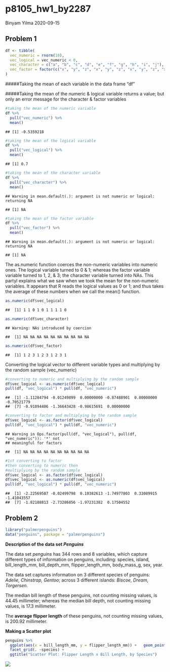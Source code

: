p8105\_hw1\_by2287
================
Binyam Yilma
2020-09-15

## Problem 1

``` r
df <- tibble(
  vec_numeric = rnorm(10),
  vec_logical = vec_numeric < 0,
  vec_character = c("a", "b", "c", "d", "e", "f", "g", "h", "i", "j"),
  vec_factor = factor(c("x", "y", "z", "x", "y", "z", "x", "y", "z", "x")),
)
```

\#\#\#\#\#Taking the mean of each variable in the data frame “df”

\#\#\#\#\#Taking the mean of the numeric & logical variable returns a
value; but only an error message for the character & factor variables

``` r
#taking the mean of the numeric variable
df %>% 
  pull("vec_numeric") %>% 
  mean()
```

    ## [1] -0.5359218

``` r
#taking the mean of the logical variable
df %>% 
  pull("vec_logical") %>% 
  mean()
```

    ## [1] 0.7

``` r
#taking the mean of the character variable
df %>% 
  pull("vec_character") %>% 
  mean()
```

    ## Warning in mean.default(.): argument is not numeric or logical: returning NA

    ## [1] NA

``` r
#taking the mean of the factor variable
df %>% 
  pull("vec_factor") %>% 
  mean()
```

    ## Warning in mean.default(.): argument is not numeric or logical: returning NA

    ## [1] NA

The as.numeric function coerces the non-numeric variables into numeric
ones. The logical variable turned to 0 & 1; whereas the factor variable
variable turned to 1, 2, & 3; the character variable turned into NAs.
This partyl explains what we saw when we took the mean for the
non-numeric variables. It appears that R reads the logical values as 0
or 1; and thus takes the average of these numbers when we call the
mean() function.

``` r
as.numeric(df$vec_logical)
```

    ##  [1] 1 1 0 1 0 1 1 1 1 0

``` r
as.numeric(df$vec_character)
```

    ## Warning: NAs introduced by coercion

    ##  [1] NA NA NA NA NA NA NA NA NA NA

``` r
as.numeric(df$vec_factor) 
```

    ##  [1] 1 2 3 1 2 3 1 2 3 1

Converting the logical vector to different variable types and
multiplying by the random sample (vec\_numeric)

``` r
#converting to numeric and multiplying by the random sample
df$vec_logical <- as.numeric(df$vec_logical)
pull(df, "vec_logical") * pull(df, "vec_numeric")
```

    ##  [1] -1.11284794 -0.01249899  0.00000000 -0.87488901  0.00000000 -0.70521779
    ##  [7] -0.91094406 -1.36643428 -0.98615691  0.00000000

``` r
#converting to factor and multiplying by the random sample
df$vec_logical <- as.factor(df$vec_logical)
pull(df, "vec_logical") * pull(df, "vec_numeric")
```

    ## Warning in Ops.factor(pull(df, "vec_logical"), pull(df, "vec_numeric")): '*' not
    ## meaningful for factors

    ##  [1] NA NA NA NA NA NA NA NA NA NA

``` r
#1st converting to factor
#then converting to numeric then
#multiplying by the random sample
df$vec_logical <- as.factor(df$vec_logical)
df$vec_logical <- as.numeric(df$vec_logical)
pull(df, "vec_logical") * pull(df, "vec_numeric")
```

    ##  [1] -2.22569587 -0.02499798  0.10382613 -1.74977803  0.33089915 -1.41043557
    ##  [7] -1.82188813 -2.73286856 -1.97231382  0.17504552

## Problem 2

``` r
library("palmerpenguins")
data("penguins", package = "palmerpenguins")
```

**Description of the data set *Penguins***

The data set *penguins* has 344 rows and 8 variables, which capture
different types of information on penguins, including: species, island,
bill\_length\_mm, bill\_depth\_mm, flipper\_length\_mm, body\_mass\_g,
sex, year.

The data set captures information on 3 different species of penguins:
*Adelie, Chinstrap, Gentoo*; across 3 different islands: *Biscoe, Dream,
Torgersen*.

The median bill length of these penguins, not counting missing values,
is 44.45 millimeter; whereas the median bill depth, not counting missing
values, is 17.3 millimeter.

The **average flipper length** of these penguins, not counting missing
values, is 200.92 millimeter.

**Making a Scatter plot**

``` r
penguins %>% 
  ggplot(aes(x = bill_length_mm, y = flipper_length_mm)) +   geom_point(aes(color = species)) + 
  facet_grid(. ~species) + 
  ggtitle("Scatter Plot: Flipper Length x Bill Length, by Species")
```

![](p8105_hw1_by2287_files/figure-gfm/scatterplot-1.png)<!-- -->
